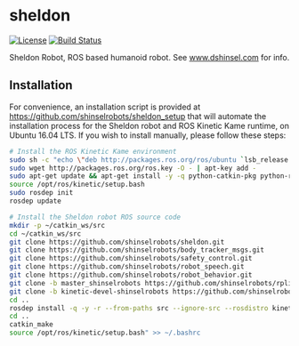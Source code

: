 # sheldon

[![License](https://img.shields.io/badge/License-Apache%202.0-blue.svg)](https://opensource.org/licenses/Apache-2.0)
[![Build Status](https://travis-ci.org/shinselrobots/sheldon.svg?branch=master)](https://travis-ci.org/shinselrobots/sheldon)

Sheldon Robot, ROS based humanoid robot.  See www.dshinsel.com for info.

## Installation

For convenience, an installation script is provided at https://github.com/shinselrobots/sheldon_setup that will automate the installation process for the Sheldon robot and ROS Kinetic Kame runtime, on Ubuntu 16.04 LTS.  If you wish to install manually, please follow these steps:

```bash
# Install the ROS Kinetic Kame environment
sudo sh -c "echo \"deb http://packages.ros.org/ros/ubuntu `lsb_release -sc` main\" > /etc/apt/sources.list.d/ros-latest.list"
sudo wget http://packages.ros.org/ros.key -O - | apt-key add -
sudo apt-get update && apt-get install -y -q python-catkin-pkg python-rosdep python-wstool ros-kinetic-full-desktop build-essential
source /opt/ros/kinetic/setup.bash
sudo rosdep init
rosdep update

# Install the Sheldon robot ROS source code
mkdir -p ~/catkin_ws/src
cd ~/catkin_ws/src
git clone https://github.com/shinselrobots/sheldon.git
git clone https://github.com/shinselrobots/body_tracker_msgs.git
git clone https://github.com/shinselrobots/safety_control.git
git clone https://github.com/shinselrobots/robot_speech.git
git clone https://github.com/shinselrobots/robot_behavior.git
git clone -b master_shinselrobots https://github.com/shinselrobots/rplidar_ros.git
git clone -b kinetic-devel-shinselrobots https://github.com/shinselrobots/realsense_samples_ros.git
cd ..
rosdep install -q -y -r --from-paths src --ignore-src --rosdistro kinetic
cd ..
catkin_make
source /opt/ros/kinetic/setup.bash" >> ~/.bashrc
```


